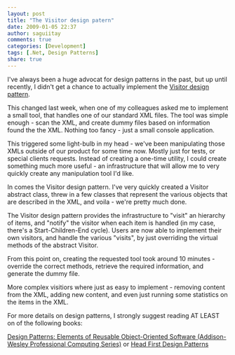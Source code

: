 ```yaml
---
layout: post
title: "The Visitor design patern"
date: 2009-01-05 22:37
author: saguiitay
comments: true
categories: [Development]
tags: [.Net, Design Patterns]
share: true
---
```

I've always been a huge advocat for design patterns in the past, but up until recently, I didn't get a chance to actually implement the 
[Visitor design pattern](http://en.wikipedia.org/wiki/Visitor_pattern).

This changed last week, when one of my colleagues asked me to implement a small tool, that handles one of our standard XML files. 
The tool was simple enough - scan the XML, and create dummy files based on information found the the XML. Nothing too fancy - just a small console application.

This triggered some light-bulb in my head - we've been manipulating those XMLs outside of our product for some time now. 
Mostly just for tests, or special clients requests. Instead of creating a one-time utility, I could create something much more useful - 
an infrastructure that will allow me to very quickly create any manipulation tool I'd like.

In comes the Visitor design pattern. I've very quickly created a Visitor abstract class, threw in a few classes that represent the various objects 
that are described in the XML, and voila - we're pretty much done.

The Visitor design pattern provides the infrastructure to "visit" an hierarchy of items, and "notify" the visitor when each item is handled 
(in my case, there's a Start-Children-End cycle). Users are now able to implement their own visitors, and handle the various "visits", 
by just overriding the virtual methods of the abstract Visitor.

From this point on, creating the requested tool took around 10 minutes - override the correct methods, retrieve the required information, and generate the dummy file.

More complex visitiors where just as easy to implement - removing content from the XML, adding new content, and even just running some statistics on the items in the XML.

For more details on design patterns, I strongly suggest reading AT LEAST on of the following books:

[Design Patterns: Elements of Reusable Object-Oriented Software (Addison-Wesley Professional Computing Series)](http://www.amazon.com/gp/product/0201633612?ie=UTF8&tag=biustudiesmat-20&linkCode=as2&camp=1789&creative=390957&creativeASIN=0201633612)
 or 
[Head First Design Patterns](http://www.amazon.com/gp/product/0596007124?ie=UTF8&tag=biustudiesmat-20&linkCode=as2&camp=1789&creative=390957&creativeASIN=0596007124)